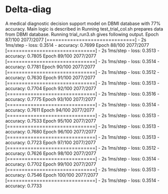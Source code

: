 # Delta-diag
A medical diagnostic decision support model on DBMI database with 77% accuracy.
Main logic is described in 
Running test_trial_col.sh prepares data from DBMI database.
Running trial_run3.sh gives following output.
Epoch 87/100
2077/2077 [==============================] - 2s 1ms/step - loss: 0.3514 - accuracy: 0.7699
Epoch 88/100
2077/2077 [==============================] - 2s 1ms/step - loss: 0.3513 - accuracy: 0.7805
Epoch 89/100
2077/2077 [==============================] - 2s 1ms/step - loss: 0.3514 - accuracy: 0.7781
Epoch 90/100
2077/2077 [==============================] - 2s 1ms/step - loss: 0.3512 - accuracy: 0.7630
Epoch 91/100
2077/2077 [==============================] - 2s 1ms/step - loss: 0.3513 - accuracy: 0.7704
Epoch 92/100
2077/2077 [==============================] - 2s 1ms/step - loss: 0.3516 - accuracy: 0.7775
Epoch 93/100
2077/2077 [==============================] - 2s 1ms/step - loss: 0.3514 - accuracy: 0.7611
Epoch 94/100
2077/2077 [==============================] - 2s 1ms/step - loss: 0.3513 - accuracy: 0.7533
Epoch 95/100
2077/2077 [==============================] - 2s 1ms/step - loss: 0.3513 - accuracy: 0.7680
Epoch 96/100
2077/2077 [==============================] - 2s 1ms/step - loss: 0.3513 - accuracy: 0.7723
Epoch 97/100
2077/2077 [==============================] - 2s 1ms/step - loss: 0.3512 - accuracy: 0.7626
Epoch 98/100
2077/2077 [==============================] - 2s 1ms/step - loss: 0.3514 - accuracy: 0.7702
Epoch 99/100
2077/2077 [==============================] - 2s 1ms/step - loss: 0.3513 - accuracy: 0.7546
Epoch 100/100
2077/2077 [==============================] - 2s 1ms/step - loss: 0.3514 - accuracy: 0.7733
